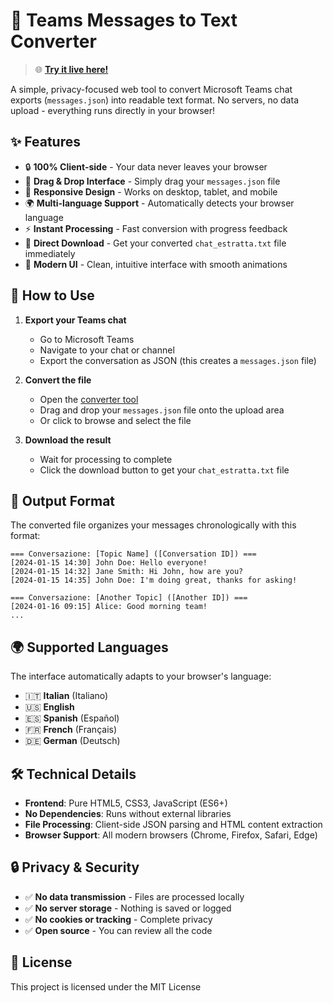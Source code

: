 # 📱 Teams Messages to Text Converter

> 🌐 **[Try it live here!](https://alexprox7.github.io/Export-teams-chats-for-humans/)**

A simple, privacy-focused web tool to convert Microsoft Teams chat exports (`messages.json`) into readable text format. No servers, no data upload - everything runs directly in your browser!

## ✨ Features

- 🔒 **100% Client-side** - Your data never leaves your browser
- 🎯 **Drag & Drop Interface** - Simply drag your `messages.json` file
- 📱 **Responsive Design** - Works on desktop, tablet, and mobile
- 🌍 **Multi-language Support** - Automatically detects your browser language
- ⚡ **Instant Processing** - Fast conversion with progress feedback
- 💾 **Direct Download** - Get your converted `chat_estratta.txt` file immediately
- 🎨 **Modern UI** - Clean, intuitive interface with smooth animations

## 🚀 How to Use

1. **Export your Teams chat**
   - Go to Microsoft Teams
   - Navigate to your chat or channel
   - Export the conversation as JSON (this creates a `messages.json` file)

2. **Convert the file**
   - Open the [converter tool](https://alexprox7.github.io/Export-teams-chats-for-humans/)
   - Drag and drop your `messages.json` file onto the upload area
   - Or click to browse and select the file

3. **Download the result**
   - Wait for processing to complete
   - Click the download button to get your `chat_estratta.txt` file

## 📄 Output Format

The converted file organizes your messages chronologically with this format:

```
=== Conversazione: [Topic Name] ([Conversation ID]) ===
[2024-01-15 14:30] John Doe: Hello everyone!
[2024-01-15 14:32] Jane Smith: Hi John, how are you?
[2024-01-15 14:35] John Doe: I'm doing great, thanks for asking!

=== Conversazione: [Another Topic] ([Another ID]) ===
[2024-01-16 09:15] Alice: Good morning team!
...
```

## 🌍 Supported Languages

The interface automatically adapts to your browser's language:
- 🇮🇹 **Italian** (Italiano)
- 🇺🇸 **English**
- 🇪🇸 **Spanish** (Español)
- 🇫🇷 **French** (Français)
- 🇩🇪 **German** (Deutsch)

## 🛠️ Technical Details

- **Frontend**: Pure HTML5, CSS3, JavaScript (ES6+)
- **No Dependencies**: Runs without external libraries
- **File Processing**: Client-side JSON parsing and HTML content extraction
- **Browser Support**: All modern browsers (Chrome, Firefox, Safari, Edge)

## 🔒 Privacy & Security

- ✅ **No data transmission** - Files are processed locally
- ✅ **No server storage** - Nothing is saved or logged
- ✅ **No cookies or tracking** - Complete privacy
- ✅ **Open source** - You can review all the code

## 📝 License

This project is licensed under the MIT License
</p>
